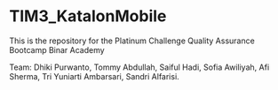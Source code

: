 # TIM3_KatalonMobile
This is the repository for the Platinum Challenge Quality Assurance Bootcamp Binar Academy 

Team:
Dhiki Purwanto,
Tommy Abdullah,
Saiful Hadi,
Sofia Awiliyah,
Afi Sherma,
Tri Yuniarti Ambarsari,
Sandri Alfarisi.
